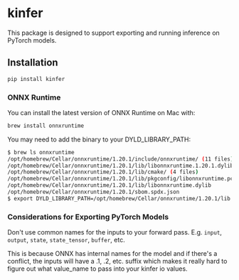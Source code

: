 # kinfer

This package is designed to support exporting and running inference on PyTorch models.

## Installation

```bash
pip install kinfer
```

### ONNX Runtime

You can install the latest version of ONNX Runtime on Mac with:

```bash
brew install onnxruntime
```

You may need to add the binary to your DYLD_LIBRARY_PATH:

```bash
$ brew ls onnxruntime
/opt/homebrew/Cellar/onnxruntime/1.20.1/include/onnxruntime/ (11 files)
/opt/homebrew/Cellar/onnxruntime/1.20.1/lib/libonnxruntime.1.20.1.dylib  # <-- This is the binary
/opt/homebrew/Cellar/onnxruntime/1.20.1/lib/cmake/ (4 files)
/opt/homebrew/Cellar/onnxruntime/1.20.1/lib/pkgconfig/libonnxruntime.pc
/opt/homebrew/Cellar/onnxruntime/1.20.1/lib/libonnxruntime.dylib
/opt/homebrew/Cellar/onnxruntime/1.20.1/sbom.spdx.json
$ export DYLD_LIBRARY_PATH=/opt/homebrew/Cellar/onnxruntime/1.20.1/lib:$DYLD_LIBRARY_PATH
```

### Considerations for Exporting PyTorch Models

Don't use common names for the inputs to your forward pass. E.g. `input`, `output`, `state`, `state_tensor`, `buffer`, etc.

This is because ONNX has internal names for the model and if there's a conflict, the inputs will have a .1, .2, etc. suffix which makes it really hard to figure out what value_name to pass into your kinfer io values. 
